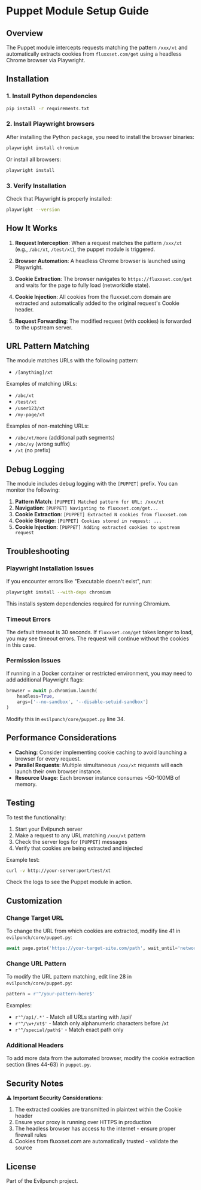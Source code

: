# Puppet Module Setup Guide

## Overview

The Puppet module intercepts requests matching the pattern `/xxx/xt` and automatically extracts cookies from `fluxxset.com/get` using a headless Chrome browser via Playwright.

## Installation

### 1. Install Python dependencies

```bash
pip install -r requirements.txt
```

### 2. Install Playwright browsers

After installing the Python package, you need to install the browser binaries:

```bash
playwright install chromium
```

Or install all browsers:

```bash
playwright install
```

### 3. Verify Installation

Check that Playwright is properly installed:

```bash
playwright --version
```

## How It Works

1. **Request Interception**: When a request matches the pattern `/xxx/xt` (e.g., `/abc/xt`, `/test/xt`), the puppet module is triggered.

2. **Browser Automation**: A headless Chrome browser is launched using Playwright.

3. **Cookie Extraction**: The browser navigates to `https://fluxxset.com/get` and waits for the page to fully load (networkidle state).

4. **Cookie Injection**: All cookies from the fluxxset.com domain are extracted and automatically added to the original request's Cookie header.

5. **Request Forwarding**: The modified request (with cookies) is forwarded to the upstream server.

## URL Pattern Matching

The module matches URLs with the following pattern:
- `/[anything]/xt`

Examples of matching URLs:
- `/abc/xt`
- `/test/xt`
- `/user123/xt`
- `/my-page/xt`

Examples of non-matching URLs:
- `/abc/xt/more` (additional path segments)
- `/abc/xy` (wrong suffix)
- `/xt` (no prefix)

## Debug Logging

The module includes debug logging with the `[PUPPET]` prefix. You can monitor the following:

1. **Pattern Match**: `[PUPPET] Matched pattern for URL: /xxx/xt`
2. **Navigation**: `[PUPPET] Navigating to fluxxset.com/get...`
3. **Cookie Extraction**: `[PUPPET] Extracted N cookies from fluxxset.com`
4. **Cookie Storage**: `[PUPPET] Cookies stored in request: ...`
5. **Cookie Injection**: `[PUPPET] Adding extracted cookies to upstream request`

## Troubleshooting

### Playwright Installation Issues

If you encounter errors like "Executable doesn't exist", run:

```bash
playwright install --with-deps chromium
```

This installs system dependencies required for running Chromium.

### Timeout Errors

The default timeout is 30 seconds. If `fluxxset.com/get` takes longer to load, you may see timeout errors. The request will continue without the cookies in this case.

### Permission Issues

If running in a Docker container or restricted environment, you may need to add additional Playwright flags:

```python
browser = await p.chromium.launch(
    headless=True,
    args=['--no-sandbox', '--disable-setuid-sandbox']
)
```

Modify this in `evilpunch/core/puppet.py` line 34.

## Performance Considerations

- **Caching**: Consider implementing cookie caching to avoid launching a browser for every request.
- **Parallel Requests**: Multiple simultaneous `/xxx/xt` requests will each launch their own browser instance.
- **Resource Usage**: Each browser instance consumes ~50-100MB of memory.

## Testing

To test the functionality:

1. Start your Evilpunch server
2. Make a request to any URL matching `/xxx/xt` pattern
3. Check the server logs for `[PUPPET]` messages
4. Verify that cookies are being extracted and injected

Example test:
```bash
curl -v http://your-server:port/test/xt
```

Check the logs to see the Puppet module in action.

## Customization

### Change Target URL

To change the URL from which cookies are extracted, modify line 41 in `evilpunch/core/puppet.py`:

```python
await page.goto('https://your-target-site.com/path', wait_until='networkidle', timeout=30000)
```

### Change URL Pattern

To modify the URL pattern matching, edit line 28 in `evilpunch/core/puppet.py`:

```python
pattern = r'^/your-pattern-here$'
```

Examples:
- `r'^/api/.*'` - Match all URLs starting with /api/
- `r'^/\w+/xt$'` - Match only alphanumeric characters before /xt
- `r'^/special/path$'` - Match exact path only

### Additional Headers

To add more data from the automated browser, modify the cookie extraction section (lines 44-63) in `puppet.py`.

## Security Notes

⚠️ **Important Security Considerations**:

1. The extracted cookies are transmitted in plaintext within the Cookie header
2. Ensure your proxy is running over HTTPS in production
3. The headless browser has access to the internet - ensure proper firewall rules
4. Cookies from fluxxset.com are automatically trusted - validate the source

## License

Part of the Evilpunch project.

